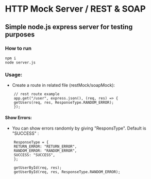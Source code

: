 # HTTP Mock Server / REST & SOAP

## Simple node.js express server for testing purposes


### How to run

```
npm i
node server.js
```

### Usage:

- Create a route in related file (restMock/soapMock):

```
    // rest route example
    app.get("/user", express.json(), (req, res) => {
    getUsers(req, res, ResponseType.RANDOM_ERROR);
    });
```

#### Show Errors:

- You can show errors randomly by giving "ResponsType". Default is "SUCCESS" :

```
    ResponseType = {
    RETURN_ERROR: "RETURN_ERROR",
    RANDOM_ERROR: "RANDOM_ERROR",
    SUCCESS: "SUCCESS",
    };

    getUserById(req, res);
    getUserById(req, res, ResponseType.RANDOM_ERROR);
```
